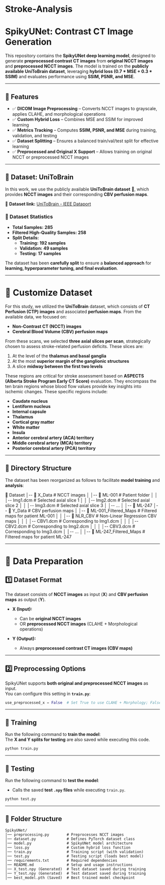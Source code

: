 # Stroke-Analysis
# SpikyUNet: Contrast CT Image Generation

This repository contains the **SpikyUNet deep learning model**, designed to generate **preprocessed contrast CT images** from **original NCCT images** and **preprocessed NCCT images**. The model is trained on the **publicly available UniToBrain dataset**, leveraging **hybrid loss (0.7 * MSE + 0.3 * SSIM)** and evaluates performance using **SSIM, PSNR, and MSE**.

---

## 📌 Features
- ✅ **DICOM Image Preprocessing** – Converts NCCT images to grayscale, applies CLAHE, and morphological operations  
- ✅ **Custom Hybrid Loss** – Combines MSE and SSIM for improved learning  
- ✅ **Metrics Tracking** – Computes **SSIM, PSNR, and MSE** during training, validation, and testing  
- ✅ **Dataset Splitting** – Ensures a balanced train/val/test split for effective learning  
- ✅ **Preprocessed and Original X Support** – Allows training on original NCCT or preprocessed NCCT images  

---

## 📌 Dataset: UniToBrain
In this work, we use the publicly available **UniToBrain dataset** 📄, which provides **NCCT images** and their corresponding **CBV perfusion maps**.  

🔗 **Dataset link:** [UniToBrain - IEEE Dataport](https://ieee-dataport.org/open-access/unitobrain)

### **📌 Dataset Statistics**
- **Total Samples:** **285**  
- **Filtered High-Quality Samples:** **258**  
- **Split Details:**
  - **Training:** **192 samples**
  - **Validation:** **49 samples**
  - **Testing:** **17 samples**
  
The dataset has been **carefully split** to ensure a **balanced approach** for **learning, hyperparameter tuning, and final evaluation**.

---
# 📌 Customize Dataset

For this study, we utilized the **UniToBrain** dataset, which consists of **CT Perfusion (CTP) images** and associated **perfusion maps**. From the available data, we focused on:

- **Non-Contrast CT (NCCT) images**
- **Cerebral Blood Volume (CBV) perfusion maps**

From these scans, we selected **three axial slices per scan**, strategically chosen to assess stroke-related perfusion deficits. These slices are:

1. At the level of the **thalamus and basal ganglia**  
2. At the most **superior margin of the ganglionic structures**  
3. A slice **midway between the first two levels**  

These regions are critical for stroke assessment based on **ASPECTS (Alberta Stroke Program Early CT Score)** evaluation. They encompass the ten brain regions whose blood flow values provide key insights into ischemic changes. These specific regions include:

- **Caudate nucleus**
- **Lentiform nucleus**
- **Internal capsule**
- **Thalamus**
- **Cortical gray matter**
- **White matter**
- **Insula**
- **Anterior cerebral artery (ACA) territory**
- **Middle cerebral artery (MCA) territory**
- **Posterior cerebral artery (PCA) territory**

---

## 📂 Directory Structure

The dataset has been reorganized as follows to facilitate **model training** and **analysis**:

📂 Dataset
│-- 📂 X_Data                      # NCCT images
│   │-- 📂 ML-001                  # Patient folder
│   │   │-- Img1.dcm               # Selected axial slice 1
│   │   │-- Img2.dcm               # Selected axial slice 2
│   │   │-- Img3.dcm               # Selected axial slice 3
│   │-- ...
│   │-- 📂 ML-247
│-- 📂 Y_Data                      # CBV perfusion maps
│   │-- 📂 ML-001_Filtered_Maps    # Filtered maps for patient ML-001
│   │   │-- 📂 NLR_CBV             # Non-Linear Regression CBV maps
│   │   │   │-- CBV1.dcm           # Corresponding to Img1.dcm
│   │   │   │-- CBV2.dcm           # Corresponding to Img2.dcm
│   │   │   │-- CBV3.dcm           # Corresponding to Img3.dcm
│   │-- ...
│   │-- 📂 ML-247_Filtered_Maps    # Filtered maps for patient ML-247


---

# 📌 Data Preparation

## 1️⃣ Dataset Format
The dataset consists of **NCCT images** as input (**X**) and **CBV perfusion maps** as output (**Y**).

- **X (Input):**
  - Can be **original NCCT images**
  - OR **preprocessed NCCT images** (CLAHE + Morphological operations)

- **Y (Output):**
  - Always **preprocessed contrast CT images (CBV maps)**

---

## 2️⃣ Preprocessing Options
SpikyUNet supports **both original and preprocessed NCCT images** as input.  
You can configure this setting in **`train.py`**:

```python
use_preprocessed_x = False  # Set True to use CLAHE + Morphology; False for original X
```

---

## 🚀 Training

Run the following command to **train the model**:  
The **X and Y splits for testing** are also saved while executing this code.

```bash
python train.py
```

---

## 🚀 Testing

Run the following command to **test the model**:  
- Calls the saved **test `.npy` files** while executing `train.py`.

```bash
python test.py
```

---

## 📂 Folder Structure
```
SpikyUNet/
│── preprocessing.py        # Preprocesses NCCT images
│── dataset.py              # Defines PyTorch dataset class
│── model.py                # SpikyUNet model architecture
│── loss.py                 # Custom hybrid loss function
│── train.py                # Training script (with validation)
│── test.py                 # Testing script (loads best model)
│── requirements.txt        # Required dependencies
│── README.md               # Setup and usage instructions
│── X_test.npy (Generated)  # Test dataset saved during training
│── Y_test.npy (Generated)  # Test dataset saved during training
│── best_model.pth (Saved)  # Best trained model checkpoint
```
